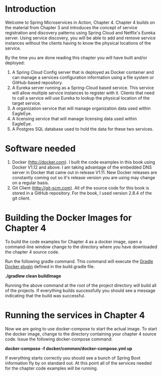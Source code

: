 # Introduction
Welcome to Spring Microservices in Action, Chapter 4.  Chapter 4 builds on the material from Chapter 3 and introduces the concept of service registration and discovery patterns using Spring Cloud and Netflix's Eureka server.  Using service discovery, you will be able to add and remove service instances without the clients having to know the physical locations of the service.

By the time you are done reading this chapter you will have built and/or deployed:

1.  A Spring Cloud Config server that is deployed as Docker container and can manage a services configuration information using a file system or GitHub-based repository.
2.  A Eureka server running as a Spring-Cloud based service.  This service will allow multiple service instances to register with it.  Clients that need to call a service will use Eureka to lookup the physical location of the target service.
2.  A organization service that will manage organization data used within EagleEye.
3.  A licensing service that will manage licensing data used within EagleEye.
4.  A Postgres SQL database used to hold the data for these two services.

# Software needed
1.	Docker (http://docker.com). I built the code examples in this book using Docker V1.12 and above. I am taking advantage of the embedded DNS server in Docker that came out in release V1.11. New Docker releases are constantly coming out so it's release version you are using may change on a regular basis.
2.	Git Client (http://git-scm.com). All of the source code for this book is stored in a GitHub repository. For the book, I used version 2.8.4 of the git client.

# Building the Docker Images for Chapter 4
To build the code examples for Chapter 4 as a docker image, open a command-line window change to the directory where you have downloaded the chapter 4 source code.

Run the following gradle command.  This command will execute the [Gradle Docker plugin](https://github.com/bmuschko/gradle-docker-plugin) defined in the build.gradle file.

   **./gradlew clean buildImage**

Running the above command at the root of the project directory will build all of the projects.  If everything builds successfully you should see a message indicating that the build was successful.

# Running the services in Chapter 4

Now we are going to use docker-compose to start the actual image.  To start the docker image,
change to the directory containing  your chapter 4 source code.  Issue the following docker-compose command:

   **docker-compose -f docker/common/docker-compose.yml up**

If everything starts correctly you should see a bunch of Spring Boot information fly by on standard out.  At this point all of the services needed for the chapter code examples will be running.
